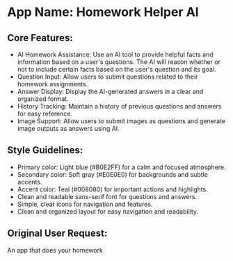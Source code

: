 # **App Name**: Homework Helper AI

## Core Features:

- AI Homework Assistance: Use an AI tool to provide helpful facts and information based on a user's questions. The AI will reason whether or not to include certain facts based on the user's question and its goal.
- Question Input: Allow users to submit questions related to their homework assignments.
- Answer Display: Display the AI-generated answers in a clear and organized format.
- History Tracking: Maintain a history of previous questions and answers for easy reference.
- Image Support: Allow users to submit images as questions and generate image outputs as answers using AI.

## Style Guidelines:

- Primary color: Light blue (#B0E2FF) for a calm and focused atmosphere.
- Secondary color: Soft gray (#E0E0E0) for backgrounds and subtle accents.
- Accent color: Teal (#008080) for important actions and highlights.
- Clean and readable sans-serif font for questions and answers.
- Simple, clear icons for navigation and features.
- Clean and organized layout for easy navigation and readability.

## Original User Request:
An app that does your homework
  